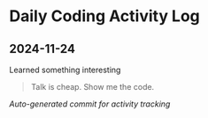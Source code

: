 # Daily Coding Activity Log

## 2024-11-24

Learned something interesting

> Talk is cheap. Show me the code.

*Auto-generated commit for activity tracking*
